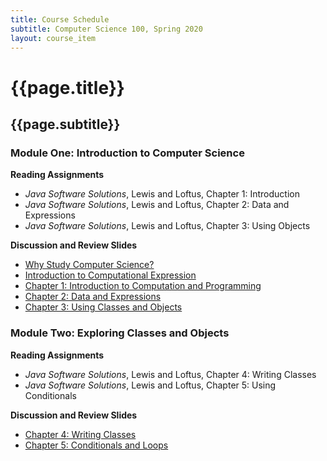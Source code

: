 ```yaml
---
title: Course Schedule
subtitle: Computer Science 100, Spring 2020
layout: course_item
---
```


# {{page.title}}
## {{page.subtitle}}

### Module One: Introduction to Computer Science

**Reading Assignments**

- <em>Java Software Solutions</em>, Lewis and Loftus, Chapter 1: Introduction
- <em>Java Software Solutions</em>, Lewis and Loftus, Chapter 2: Data and Expressions
- <em>Java Software Solutions</em>, Lewis and Loftus, Chapter 3: Using Objects

**Discussion and Review Slides**

<ul>

<li> <a target="_blank" rel="noopener" href="{{site.baseurl}}teaching/cs100S2020/provide/slides/cs100_whystudycomputerscience.html">Why Study Computer Science?</a>

<li> <a target="_blank" rel="noopener" href="{{site.baseurl}}teaching/cs100S2020/provide/slides/cs100_introduction.html">Introduction to Computational Expression</a>

<li> <a target="_blank" rel="noopener" href="{{site.baseurl}}teaching/cs100S2020/provide/slides/cs100_chapter1.html">Chapter 1: Introduction to Computation and Programming</a>

<li> <a target="_blank" rel="noopener" href ="{{site.baseurl}}teaching/cs100S2020/provide/slides/cs100_chapter2.html">Chapter 2: Data and Expressions</a>

<li> <a target="_blank" rel="noopener" href ="{{site.baseurl}}teaching/cs100S2020/provide/slides/cs100_chapter3.html">Chapter 3: Using Classes and Objects</a>

</ul>

### Module Two: Exploring Classes and Objects

**Reading Assignments**

- <em>Java Software Solutions</em>, Lewis and Loftus, Chapter 4: Writing Classes
- <em>Java Software Solutions</em>, Lewis and Loftus, Chapter 5: Using Conditionals

**Discussion and Review Slides**

<ul>

<li> <a target="_blank" rel="noopener" href ="{{site.baseurl}}teaching/cs100S2020/provide/slides/cs100_chapter4.html">Chapter 4: Writing Classes</a>
<li> <a target="_blank" rel="noopener" href ="{{site.baseurl}}teaching/cs100S2020/provide/slides/cs100_chapter5.html">Chapter 5: Conditionals and Loops</a>

</ul>
